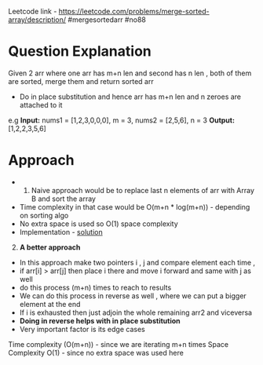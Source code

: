 Leetcode link - https://leetcode.com/problems/merge-sorted-array/description/
#mergesortedarr
#no88

# Question Explanation
Given 2 arr where one arr has m+n len and second has n len , both of them are sorted,
merge them and return sorted arr
- Do in place substitution and hence arr has m+n len and n zeroes are attached to it 

e.g **Input:** nums1 = [1,2,3,0,0,0], m = 3, nums2 = [2,5,6], n = 3
    **Output:** [1,2,2,3,5,6]

# Approach
- 1. Naive approach would be to replace last n elements of arr with Array B and sort the array
- Time complexity in that case would be O(m+n * log(m+n)) - depending on sorting algo
- No extra space is used so O(1) space complexity
- Implementation - [solution](mergeSortedArr.py)

2. **A better approach**
- In this approach make two pointers i , j and compare element each time , 
- if arr[i] > arr[j] then place i there and move i forward and same with j as well
- do this process (m+n) times to reach to results
- We can do this process in reverse as well , where we can put a bigger element at the end 
- If i is exhausted then just adjoin the whole remaining arr2 and viceversa
- **Doing in reverse helps with in place substitution**
- Very important factor is its edge cases

Time complexity (O(m+n)) - since we are iterating m+n times
Space Complexity O(1) - since no extra space was used here